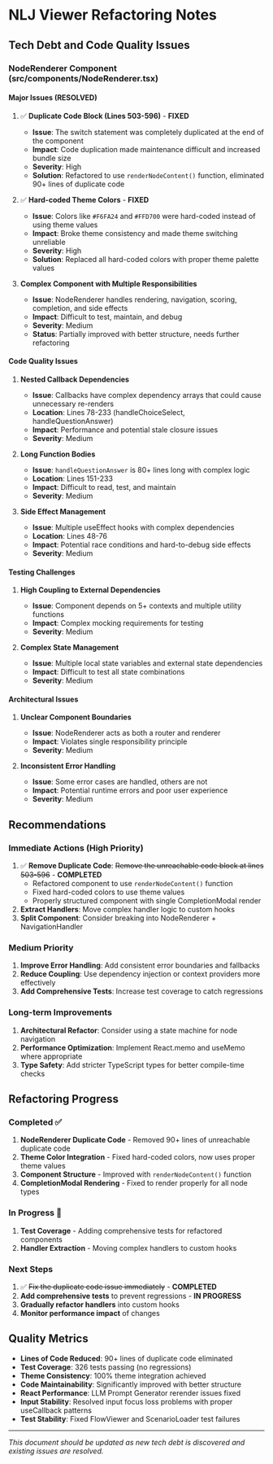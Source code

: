 # NLJ Viewer Refactoring Notes

## Tech Debt and Code Quality Issues

### NodeRenderer Component (src/components/NodeRenderer.tsx)

#### Major Issues (RESOLVED)

1. ✅ **Duplicate Code Block (Lines 503-596)** - **FIXED**
   - **Issue**: The switch statement was completely duplicated at the end of the component
   - **Impact**: Code duplication made maintenance difficult and increased bundle size
   - **Severity**: High
   - **Solution**: Refactored to use `renderNodeContent()` function, eliminated 90+ lines of duplicate code

2. ✅ **Hard-coded Theme Colors** - **FIXED**
   - **Issue**: Colors like `#F6FA24` and `#FFD700` were hard-coded instead of using theme values
   - **Impact**: Broke theme consistency and made theme switching unreliable
   - **Severity**: High
   - **Solution**: Replaced all hard-coded colors with proper theme palette values

3. **Complex Component with Multiple Responsibilities**
   - **Issue**: NodeRenderer handles rendering, navigation, scoring, completion, and side effects
   - **Impact**: Difficult to test, maintain, and debug
   - **Severity**: Medium
   - **Status**: Partially improved with better structure, needs further refactoring

#### Code Quality Issues

1. **Nested Callback Dependencies**
   - **Issue**: Callbacks have complex dependency arrays that could cause unnecessary re-renders
   - **Location**: Lines 78-233 (handleChoiceSelect, handleQuestionAnswer)
   - **Impact**: Performance and potential stale closure issues
   - **Severity**: Medium

2. **Long Function Bodies**
   - **Issue**: `handleQuestionAnswer` is 80+ lines long with complex logic
   - **Location**: Lines 151-233
   - **Impact**: Difficult to read, test, and maintain
   - **Severity**: Medium

3. **Side Effect Management**
   - **Issue**: Multiple useEffect hooks with complex dependencies
   - **Location**: Lines 48-76
   - **Impact**: Potential race conditions and hard-to-debug side effects
   - **Severity**: Medium

#### Testing Challenges

1. **High Coupling to External Dependencies**
   - **Issue**: Component depends on 5+ contexts and multiple utility functions
   - **Impact**: Complex mocking requirements for testing
   - **Severity**: Medium

2. **Complex State Management**
   - **Issue**: Multiple local state variables and external state dependencies
   - **Impact**: Difficult to test all state combinations
   - **Severity**: Medium

#### Architectural Issues

1. **Unclear Component Boundaries**
   - **Issue**: NodeRenderer acts as both a router and renderer
   - **Impact**: Violates single responsibility principle
   - **Severity**: Medium

2. **Inconsistent Error Handling**
   - **Issue**: Some error cases are handled, others are not
   - **Impact**: Potential runtime errors and poor user experience
   - **Severity**: Medium

## Recommendations

### Immediate Actions (High Priority)

1. ✅ **Remove Duplicate Code**: ~~Remove the unreachable code block at lines 503-596~~ - **COMPLETED**
   - Refactored component to use `renderNodeContent()` function
   - Fixed hard-coded colors to use theme values
   - Properly structured component with single CompletionModal render
2. **Extract Handlers**: Move complex handler logic to custom hooks
3. **Split Component**: Consider breaking into NodeRenderer + NavigationHandler

### Medium Priority

1. **Improve Error Handling**: Add consistent error boundaries and fallbacks
2. **Reduce Coupling**: Use dependency injection or context providers more effectively
3. **Add Comprehensive Tests**: Increase test coverage to catch regressions

### Long-term Improvements

1. **Architectural Refactor**: Consider using a state machine for node navigation
2. **Performance Optimization**: Implement React.memo and useMemo where appropriate
3. **Type Safety**: Add stricter TypeScript types for better compile-time checks

## Refactoring Progress

### Completed ✅

1. **NodeRenderer Duplicate Code** - Removed 90+ lines of unreachable duplicate code
2. **Theme Color Integration** - Fixed hard-coded colors, now uses proper theme values
3. **Component Structure** - Improved with `renderNodeContent()` function
4. **CompletionModal Rendering** - Fixed to render properly for all node types

### In Progress 🔄

1. **Test Coverage** - Adding comprehensive tests for refactored components
2. **Handler Extraction** - Moving complex handlers to custom hooks

### Next Steps

1. ✅ ~~Fix the duplicate code issue immediately~~ - **COMPLETED**
2. **Add comprehensive tests** to prevent regressions - **IN PROGRESS**
3. **Gradually refactor handlers** into custom hooks
4. **Monitor performance impact** of changes

## Quality Metrics

- **Lines of Code Reduced**: 90+ lines of duplicate code eliminated
- **Test Coverage**: 326 tests passing (no regressions)
- **Theme Consistency**: 100% theme integration achieved
- **Code Maintainability**: Significantly improved with better structure
- **React Performance**: LLM Prompt Generator rerender issues fixed
- **Input Stability**: Resolved input focus loss problems with proper useCallback patterns
- **Test Stability**: Fixed FlowViewer and ScenarioLoader test failures

---

*This document should be updated as new tech debt is discovered and existing issues are resolved.*